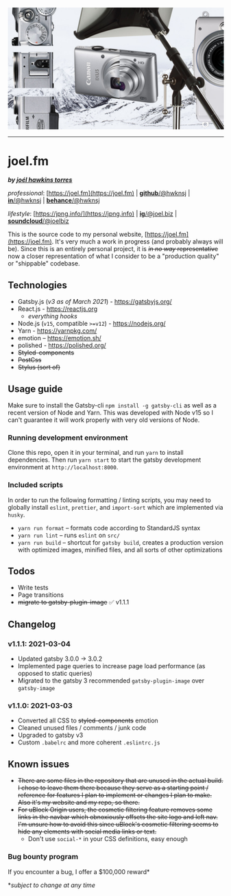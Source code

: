 ![joel.fm header](src/images/header_img.jpg)

---
# joel.fm
***by [joél hawkins torres](mailto:joel@joel.fm)***

*professional*:
[https://joel.fm](https://joel.fm) | [**github**/@hwknsj](https://github.com/hwknsj) | [**in**/@hwknsj](https://www.linkedin.com/in/hwknsj) | [**behance**/@hwknsj](https://behance.com/hwknsj)

*lifestyle*:
[https://jpng.info/](https://jpng.info) | [**ig**/@joel.biz](https://instagram.com/joel.biz) | [**soundcloud**/@joelbiz](https://soundcloud.com/joelbiz)

This is the source code to my personal website, [https://joel.fm](https://joel.fm). It's very much a work in progress (and probably always will be). Since this is an entirely personal project, it is ~~*in no way* representative~~ now a closer representation of what I consider to be a "production quality" or "shippable" codebase.

## Technologies

* Gatsby.js (*v3 as of March 2021*) - https://gatsbyjs.org/
* React.js - https://reactjs.org
  * *everything hooks*
* Node.js (`v15`, compatible `>=v12`) - https://nodejs.org/
* Yarn - https://yarnpkg.com/
* emotion – https://emotion.sh/
* polished - https://polished.org/
* ~~Styled-components~~
* ~~PostCss~~
* ~~Stylus (sort of)~~
## Usage guide

Make sure to install the Gatsby-cli `npm install -g gatsby-cli` as well as a recent version of Node and Yarn. This was developed with Node v15 so I can't guarantee it will work properly with very old versions of Node.

### Running development environment
Clone this repo, open it in your terminal, and run `yarn` to install dependencies. Then run `yarn start` to start the gatsby development environment at `http://localhost:8000`.

### Included scripts
In order to run the following formatting / linting scripts, you may need to globally install `eslint`, `prettier`, and `import-sort` which are implemented via `husky`.

* `yarn run format` – formats code according to StandardJS syntax
* `yarn run lint` – runs `eslint` on `src/`
* `yarn run build` – shortcut for `gatsby build`, creates a production version with optimized images, minified files, and all sorts of other optimizations

## Todos
* Write tests
* Page transitions
* ~~migrate to gatsby-plugin-image~~ ✅ v1.1.1

## Changelog
### v1.1.1: 2021-03-04
* Updated gatsby 3.0.0 -> 3.0.2
* Implemented page queries to increase page load performance (as opposed to static queries)
* Migrated to the gatsby 3 recommended `gatsby-plugin-image` over `gatsby-image`
### v1.1.0: 2021-03-03
* Converted all CSS to ~~styled-components~~ emotion
* Cleaned unused files / comments / junk code
* Upgraded to gatsby v3
* Custom `.babelrc` and more coherent `.eslintrc.js`



## Known issues
* ~~There are some files in the repository that are unused in the actual build. I chose to leave them there because they serve as a starting point / reference for features I plan to implement or changes I plan to make. Also it's my website and my repo, so there.~~
* ~~For uBlock Origin users, the cosmetic filtering feature removes some links in the navbar which obnoxiously offsets the site logo and left nav. I'm unsure how to avoid this since uBlock's cosmetic filtering seems to hide any elements with social media links or text.~~
  * Don't use `social-*` in your CSS definitions, easy enough
### Bug bounty program

If you encounter a bug, I offer a $100,000 reward*

*<em>subject to change at any time</em>
